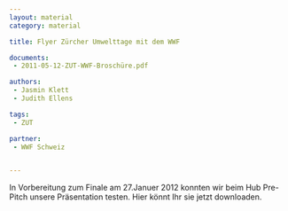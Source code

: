 ```yaml
---
layout: material
category: material

title: Flyer Zürcher Umwelttage mit dem WWF

documents: 
 - 2011-05-12-ZUT-WWF-Broschüre.pdf

authors: 
 - Jasmin Klett
 - Judith Ellens

tags:
 - ZUT

partner:
 - WWF Schweiz


---
```



In Vorbereitung zum Finale am 27.Januer 2012 konnten wir beim Hub Pre-Pitch unsere Präsentation testen. Hier könnt Ihr sie jetzt downloaden.

